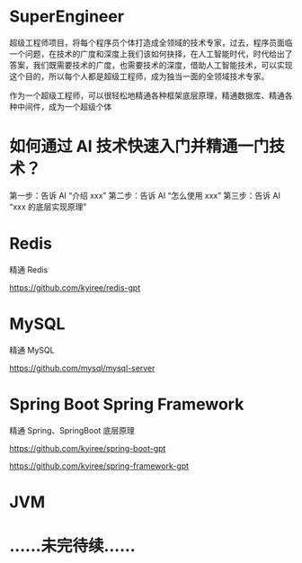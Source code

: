 # SuperEngineer

超级工程师项目，将每个程序员个体打造成全领域的技术专家，过去，程序员面临一个问题，在技术的广度和深度上我们该如何抉择，在人工智能时代，时代给出了答案，我们既需要技术的广度，也需要技术的深度，借助人工智能技术，可以实现这个目的，所以每个人都是超级工程师，成为独当一面的全领域技术专家。

作为一个超级工程师，可以很轻松地精通各种框架底层原理，精通数据库、精通各种中间件，成为一个超级个体

# 如何通过 AI 技术快速入门并精通一门技术？
第一步：告诉 AI “介绍 xxx”
第二步：告诉 AI “怎么使用 xxx”
第三步：告诉 AI “xxx 的底层实现原理”

# Redis

精通 Redis

https://github.com/kyiree/redis-gpt

# MySQL

精通 MySQL

https://github.com/mysql/mysql-server

# Spring Boot Spring Framework

精通 Spring、SpringBoot 底层原理

https://github.com/kyiree/spring-boot-gpt

https://github.com/kyiree/spring-framework-gpt

# JVM

# ......未完待续......
